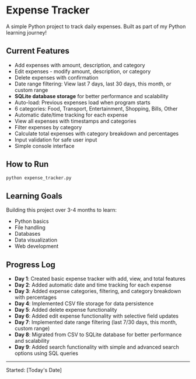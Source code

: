 # Expense Tracker

A simple Python project to track daily expenses. Built as part of my Python learning journey!

## Current Features
- Add expenses with amount, description, and category
- Edit expenses - modify amount, description, or category
- Delete expenses with confirmation
- Date range filtering: View last 7 days, last 30 days, this month, or custom range
- **SQLite database storage** for better performance and scalability
- Auto-load: Previous expenses load when program starts
- 6 categories: Food, Transport, Entertainment, Shopping, Bills, Other
- Automatic date/time tracking for each expense
- View all expenses with timestamps and categories
- Filter expenses by category
- Calculate total expenses with category breakdown and percentages
- Input validation for safe user input
- Simple console interface

## How to Run
```bash
python expense_tracker.py
```

## Learning Goals
Building this project over 3-4 months to learn:
- Python basics
- File handling
- Databases
- Data visualization
- Web development

## Progress Log
- **Day 1**: Created basic expense tracker with add, view, and total features
- **Day 2**: Added automatic date and time tracking for each expense
- **Day 3**: Added expense categories, filtering, and category breakdown with percentages
- **Day 4**: Implemented CSV file storage for data persistence
- **Day 5**: Added delete expense functionality
- **Day 6**: Added edit expense functionality with selective field updates
- **Day 7**: Implemented date range filtering (last 7/30 days, this month, custom range)
- **Day 8**: Migrated from CSV to SQLite database for better performance and scalability
- **Day 9**: Added search functionality with simple and advanced search options using SQL queries

---
Started: [Today's Date]